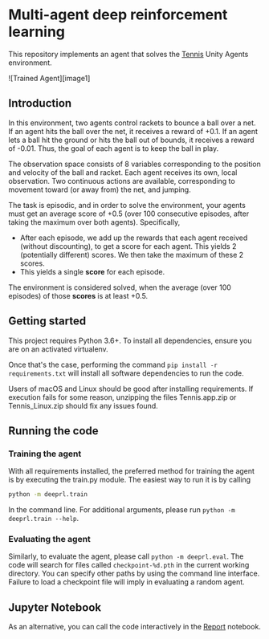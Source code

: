 # Multi-agent deep reinforcement learning

This repository implements an agent that solves the
[Tennis](https://github.com/Unity-Technologies/ml-agents/blob/master/docs/Learning-Environment-Examples.md#tennis)
Unity Agents environment.

![Trained Agent][image1]

## Introduction

In this environment, two agents control rackets to bounce a ball over a net. If
an agent hits the ball over the net, it receives a reward of +0.1.  If an agent
lets a ball hit the ground or hits the ball out of bounds, it receives a reward
of -0.01.  Thus, the goal of each agent is to keep the ball in play.

The observation space consists of 8 variables corresponding to the position and
velocity of the ball and racket. Each agent receives its own, local observation.
Two continuous actions are available, corresponding to movement toward (or away
from) the net, and jumping. 

The task is episodic, and in order to solve the environment, your agents must
get an average score of +0.5 (over 100 consecutive episodes, after taking the
maximum over both agents). Specifically,

 - After each episode, we add up the rewards that each agent received (without
   discounting), to get a score for each agent. This yields 2 (potentially
   different) scores. We then take the maximum of these 2 scores.
 - This yields a single **score** for each episode.

The environment is considered solved, when the average (over 100 episodes) of
those **scores** is at least +0.5.

## Getting started

This project requires Python 3.6+. To install all dependencies, ensure you are
on an activated virtualenv.

Once that's the case, performing the command `pip install -r requirements.txt`
will install all software dependencies to run the code.

Users of macOS and Linux should be good after installing requirements. If
execution fails for some reason, unzipping the files Tennis.app.zip or
Tennis_Linux.zip should fix any issues found.

## Running the code

### Training the agent

With all requirements installed, the preferred method for training the agent is
by executing the train.py module. The easiest way to run it is by calling

```bash
python -m deeprl.train
```

In the command line. For additional arguments, please run `python -m
deeprl.train --help`.

### Evaluating the agent

Similarly, to evaluate the agent, please call `python -m deeprl.eval`. The code
will search for files called `checkpoint-%d.pth` in the current working
directory.  You can specify other paths by using the command line interface.
Failure to load a checkpoint file will imply in evaluating a random agent.

## Jupyter Notebook

As an alternative, you can call the code interactively in the
[Report](Report.ipynb) notebook.
